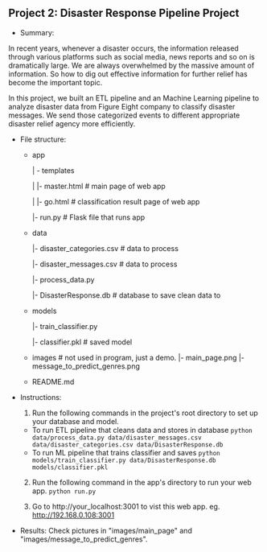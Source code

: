 ## Project 2: Disaster Response Pipeline Project

- Summary:

In recent years, whenever a disaster occurs, the information released through various platforms such as social media, news reports and so on is dramatically large. We are always overwhelmed by the massive amount of information. So how to dig out effective information for further relief has become the important topic.

In this project, we built an ETL pipeline and an Machine Learning pipeline to analyze disaster data from Figure Eight company to classify disaster messages. We send those categorized events to different appropriate disaster relief agency more efficiently.

- File structure:
  - app

    | - templates

    | |- master.html # main page of web app

    | |- go.html # classification result page of web app

    |- run.py # Flask file that runs app
  - data

    |- disaster_categories.csv # data to process

    |- disaster_messages.csv # data to process

    |- process_data.py

    |- DisasterResponse.db # database to save clean data to
  - models

    |- train_classifier.py

    |- classifier.pkl # saved model

  - images # not used in program, just a demo.
    |- main_page.png
    |- message_to_predict_genres.png
  - README.md

- Instructions:
  1. Run the following commands in the project's root directory to set up your database and model.

    - To run ETL pipeline that cleans data and stores in database
    `python data/process_data.py data/disaster_messages.csv data/disaster_categories.csv data/DisasterResponse.db`
    - To run ML pipeline that trains classifier and saves
    `python models/train_classifier.py data/DisasterResponse.db models/classifier.pkl`

  2. Run the following command in the app's directory to run your web app.
  `python run.py`

  3. Go to http://your_localhost:3001 to vist this web app.
    eg. http://192.168.0.108:3001

- Results:
Check pictures in "images/main_page" and "images/message_to_predict_genres".
